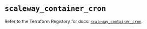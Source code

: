 # `scaleway_container_cron`

Refer to the Terraform Registory for docs: [`scaleway_container_cron`](https://registry.terraform.io/providers/scaleway/scaleway/2.18.0/docs/resources/container_cron).
